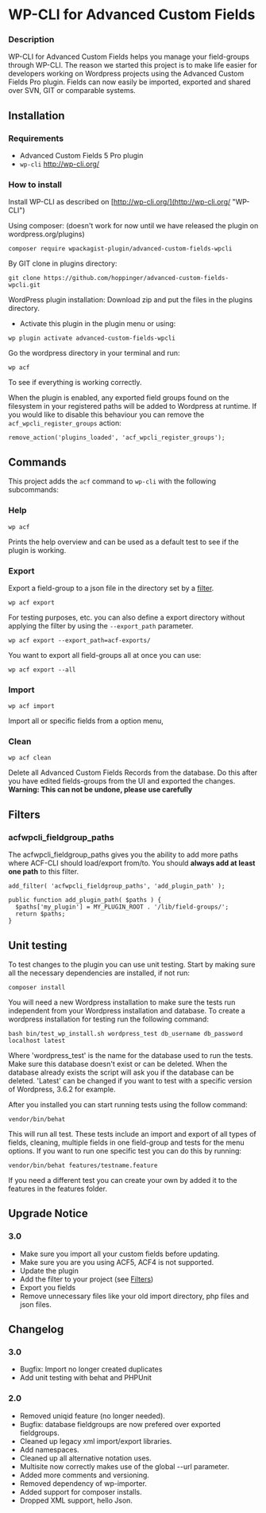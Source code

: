 # WP-CLI for Advanced Custom Fields 


### Description 

WP-CLI for Advanced Custom Fields helps you manage your field-groups through WP-CLI.
The reason we started this project is to make life easier for developers working on Wordpress projects using the Advanced Custom Fields Pro plugin.
Fields can now easily be imported, exported and shared over SVN, GIT or comparable systems.

## Installation 


### Requirements 

* Advanced Custom Fields 5 Pro plugin
* `wp-cli` http://wp-cli.org/


### How to install 

Install WP-CLI as described on [http://wp-cli.org/](http://wp-cli.org/ "WP-CLI")

Using composer: (doesn't work for now until we have released the plugin on wordpress.org/plugins)
```
composer require wpackagist-plugin/advanced-custom-fields-wpcli
```

By GIT clone in plugins directory:
```
git clone https://github.com/hoppinger/advanced-custom-fields-wpcli.git
```

WordPress plugin installation:
Download zip and put the files in the plugins directory.

* Activate this plugin in the plugin menu or using:
```
wp plugin activate advanced-custom-fields-wpcli
```

Go the wordpress directory in your terminal and run:
```
wp acf
```
To see if everything is working correctly.

When the plugin is enabled, any exported field groups found on the filesystem in your registered paths will be added to Wordpress at runtime.
If you would like to disable this behaviour you can remove the `acf_wpcli_register_groups` action:
```
remove_action('plugins_loaded', 'acf_wpcli_register_groups');
```

## Commands 

This project adds the `acf` command to `wp-cli` with the following subcommands:


### Help 
```
wp acf
```
Prints the help overview and can be used as a default test to see if the plugin is working.



### Export

Export a field-group to a json file in the directory set by a [filter](#filters).

```
wp acf export
```

For testing purposes, etc. you can also define a export directory without applying the filter by using the `--export_path` parameter.

```
wp acf export --export_path=acf-exports/
```

You want to export all field-groups all at once you can use:

```
wp acf export --all
```

### Import

```
wp acf import
```
Import all or specific fields from a option menu,


### Clean
```
wp acf clean
```
Delete all Advanced Custom Fields Records from the database.
Do this after you have edited fields-groups from the UI and exported the changes.
**Warning: This can not be undone, please use carefully**

## Filters


### acfwpcli_fieldgroup_paths

The acfwpcli_fieldgroup_paths gives you the ability to add more paths where ACF-CLI should load/export from/to.
You should **always add at least one path** to this filter.

```
add_filter( 'acfwpcli_fieldgroup_paths', 'add_plugin_path' );

public function add_plugin_path( $paths ) {
  $paths['my_plugin'] = MY_PLUGIN_ROOT . '/lib/field-groups/';
  return $paths;
}
````

## Unit testing

To test changes to the plugin you can use unit testing. Start by making sure all the necessary dependencies are installed, if not run:
```
composer install
```

You will need a new Wordpress installation to make sure the tests run
independent from your Wordpress installation and database. To create a wordpress installation for testing run the following command:
```
bash bin/test_wp_install.sh wordpress_test db_username db_password localhost latest
```

Where 'wordpress_test' is the name for the database used to run the tests. Make sure this database doesn't exist or can be deleted. When the database
already exists the script will ask you if the database can be deleted. 'Latest' can be changed if you want to test with a specific version of Wordpress, 3.6.2 for example.

After you installed you can start running tests using the follow command:
```
vendor/bin/behat
```

This will run all test. These tests include an import and export of all types of fields, cleaning, multiple fields in one field-group and tests for
the menu options. If you want to run one specific test you can do this by running:
```
vendor/bin/behat features/testname.feature
```

If you need a different test you can create your own by added it to the features in the features folder.

## Upgrade Notice 


### 3.0 
* Make sure you import all your custom fields before updating.
* Make sure you are you using ACF5, ACF4 is not supported.
* Update the plugin
* Add the filter to your project (see [Filters](#filters))
* Export you fields
* Remove unnecessary files like your old import directory, php files and json files.

## Changelog 


### 3.0 
* Bugfix: Import no longer created duplicates
* Add unit testing with behat and PHPUnit


### 2.0 
* Removed uniqid feature (no longer needed).
* Bugfix: database fieldgroups are now prefered over exported fieldgroups.
* Cleaned up legacy xml import/export libraries.
* Add namespaces.
* Cleaned up all alternative notation uses.
* Multisite now correctly makes use of the global --url parameter.
* Added more comments and versioning.
* Removed dependency of wp-importer.
* Added support for composer installs.
* Dropped XML support, hello Json.
